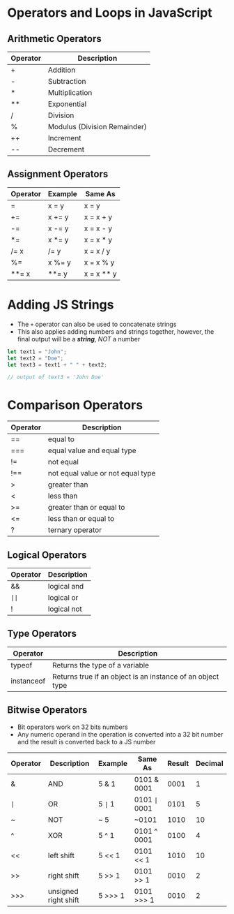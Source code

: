 # Operators and Loops in JavaScript

## Arithmetic Operators

| **Operator** | **Description** |
| --- | --- |
| + | Addition |
| - | Subtraction |
| * | Multiplication |
| ** | Exponential |
| / | Division |
| % | Modulus (Division Remainder) |
| ++ | Increment |
| -- | Decrement |

## Assignment Operators


| **Operator** |	**Example** |	**Same As** |
| --- | --- | --- |
| =	| x = y	| x = y  |
| +=	| x += y |	x = x + y |
| -=	| x -= y	| x = x - y |
| *=	| x *= y	| x = x * y |
| /=	x | /= y	| x = x / y |
| %=	| x %= y	| x = x % y |
| **=	x | **= y	| x = x ** y |

# Adding JS Strings

* The `+` operator can also be used to concatenate strings
* This also applies adding numbers and strings together, however, the final output will be a ***string***, *NOT* a number

``` js
let text1 = "John";
let text2 = "Doe";
let text3 = text1 + " " + text2;

// output of text3 = 'John Doe'
```

# Comparison Operators


| **Operator** |	**Description** |
| --- | --- |
| ==	| equal to |
| ===	| equal value and equal type |
| !=	| not equal |
| !==	| not equal value or not equal type |
| >	| greater than |
| <	| less than |
| >=	| greater than or equal to |
| <=	| less than or equal to |
| ?	| ternary operator |

## Logical Operators

| **Operator** | **Description** |
| --- | --- |
| && | logical and |
|<code>&#124;&#124;</code> | logical or |
| ! | logical not |

## Type Operators

| **Operator** | **Description** |
| --- | --- |
| typeof | Returns the type of a variable |
| instanceof | Returns true if an object is an instance of an object type |

## Bitwise Operators

* Bit operators work on 32 bits numbers
* Any numeric operand in the operation is converted into a 32 bit number and the result is converted back to a JS number

| **Operator** | **Description** | **Example** | **Same As** | **Result** | **Decimal** |
| --- | --- | --- | --- | --- | --- |
| &	| AND	| 5 & 1	| 0101 & 0001	| 0001	| 1 |
|<code>&#124;</code> | OR	| 5 <code>&#124;</code> 1 |	0101 <code>&#124;</code> 0001	| 0101	| 5 |
| ~	| NOT	| ~ 5	| ~0101	| 1010	| 10 |
| ^	| XOR	| 5 ^ 1	| 0101 ^ 0001	| 0100	|  4 |
| <<	| left shift	| 5 << 1	| 0101 << 1	| 1010 | 10 |
| >>	| right shift	| 5 >> 1	| 0101 >> 1	| 0010	|  2 |
| >>>	| unsigned right shift	| 5 >>> 1 | 0101 >>> 1 | 0010 |  2 |
